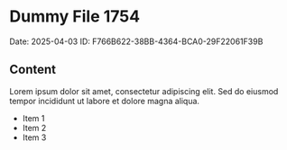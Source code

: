 # Dummy File 1754

Date: 2025-04-03
ID: F766B622-38BB-4364-BCA0-29F22061F39B

## Content

Lorem ipsum dolor sit amet, consectetur adipiscing elit.
Sed do eiusmod tempor incididunt ut labore et dolore magna aliqua.

* Item 1
* Item 2
* Item 3
